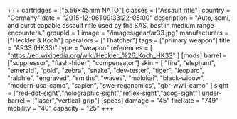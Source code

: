 +++
cartridges = ["5.56×45mm NATO"]
classes = ["Assault rifle"]
country = "Germany"
date = "2015-12-06T09:33:22-05:00"
description = "Auto, semi, and burst capable assault rifle used by the SAS, best in medium range encounters."
groupId = 1
image = "/images/gear/ar33.jpg"
manufacturers = ["Heckler & Koch"]
operators = ["Thatcher"]
tags = ["primary weapon"]
title = "AR33 (HK33)"
type = "weapon"
references = [
  "https://en.wikipedia.org/wiki/Heckler_%26_Koch_HK33"
]
[mods]
  barrel = ["suppressor", "flash-hider", "compensator"]
  skin = [
    "fire",
    "elephant",
    "emerald",
    "gold",
    "zebra",
    "snake",
    "dev-tester",
    "tiger",
    "leopard",
    "ralphie",
    "engraved",
    "smiths",
    "waves",
    "molokai",
    "black-widow",
    "modern-usa-camo",
    "sapien",
    "swe-reganomics",
    "gbr-wwii-camo"
  ]
  sight = ["red-dot-sight","holographic-sight","reflex-sight","acog-sight"]
  under-barrel = ["laser","vertical-grip"]
[specs]
  damage = "45"
  fireRate = "749"
  mobility = "40"
  capacity = "25"
+++
